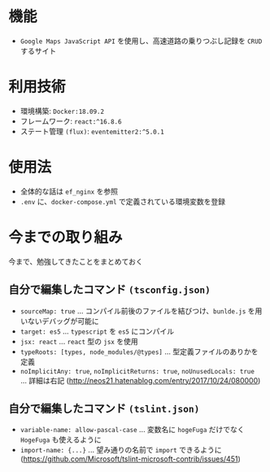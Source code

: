 # 機能
- `Google Maps JavaScript API` を使用し、高速道路の乗りつぶし記録を `CRUD` するサイト  

# 利用技術
- 環境構築: `Docker:18.09.2`  
- フレームワーク: `react:^16.8.6`  
- ステート管理 `(flux)`: `eventemitter2:^5.0.1`  

# 使用法
- 全体的な話は `ef_nginx` を参照  
- `.env` に、`docker-compose.yml` で定義されている環境変数を登録  

# 今までの取り組み
今まで、勉強してきたことをまとめておく

## 自分で編集したコマンド `(tsconfig.json)`  
- `sourceMap: true` ... コンパイル前後のファイルを結びつけ、`bunlde.js` を用いないデバッグが可能に  
- `target: es5` ... `typescript` を `es5` にコンパイル  
- `jsx: react` ... `react` 型の `jsx` を使用  
- `typeRoots: [types, node_modules/@types]` ... 型定義ファイルのありかを定義  
- `noImplicitAny: true`, `noImplicitReturns: true`, `noUnusedLocals: true`  
... 詳細は右記 (http://neos21.hatenablog.com/entry/2017/10/24/080000)  

## 自分で編集したコマンド `(tslint.json)`  
- `variable-name: allow-pascal-case` ... 変数名に `hogeFuga` だけでなく `HogeFuga` も使えるように
- `import-name: {...}` ... 望み通りの名前で `import` できるように  
(https://github.com/Microsoft/tslint-microsoft-contrib/issues/451)  
